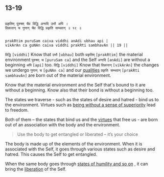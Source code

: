 ## 13-19


```shloka-sa

प्रकृतिम् पुरुषम् चैव विद्धि अनादि उभौ अपि ।
विकारान् च गुणान् चैव विद्धि प्रकृति सम्भवान् ॥ १९ ॥

```
```shloka-sa-hk

prakRtim puruSam caiva viddhi anAdi ubhau api |
vikArAn ca guNAn caiva viddhi prakRti sambhavAn || 19 ||

```
`विद्धि` `[viddhi]` Know that `उभौ` `[ubhau]` both `प्रकृतिम्` `[prakRtim]` the material environment `पुरुषम् च` `[puruSam ca]` and the Self `अनादि` `[anAdi]` are without a beginning `अपि` `[api]` too. `विद्धि` `[viddhi]` Know that `विकारान्` `[vikArAn]` the changes we undergo `गुणान् च` `[guNAn ca]` and our 
[qualities](satva_rajas_tamas) `प्रकृति सम्भवान्` `[prakRti sambhavAn]` are born out of the material environment.

Know that the material environment and the Self that's bound to it are without a beginning. Know also that their bond is without a beginning too. 

The states we traverse - such as the states of desire and hatred - bind us to the environment.  Virtues such as 
[being without a sense of superiority](virtues_amanitvam)
 lead to freedom. 

Both of them – the states that bind us and the 
[virtues](virtues_amanitvam)
 that free us - are born out of an association with the body and the environment. 



<a name='applnote_185'></a>
> Use the body to get entangled or liberated – it’s your choice



The body is made up of the elements of the environment. When it is associated with the Self, it goes through various states such as desire and hatred. This causes the Self to get entangled.

When the same body goes through 
[states of humility and so on](virtues_amanitvam)
, it can bring the 
[liberation](Moksha)
 of the Self.


